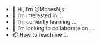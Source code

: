 - 👋 Hi, I’m @MosesNjs
- 👀 I’m interested in ...
- 🌱 I’m currently learning ...
- 💞️ I’m looking to collaborate on ...
- 📫 How to reach me ...

<!---
MosesNjs/MosesNjs is a ✨ special ✨ repository because its `README.md` (this file) appears on your GitHub profile.
You can click the Preview link to take a look at your changes.
--->
